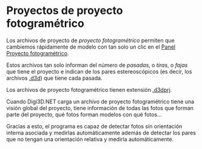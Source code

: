 # Proyectos de proyecto fotogramétrico

Los archivos de proyecto de _proyecto fotogramétrico_ permiten que cambiemos rápidamente de modelo con tan solo un clic en el [Panel Proyecto fotogramétrico](PanelProyectoFotogrametrico.html).

Estos archivos tan solo informan del número de _pasadas_, o _tiras_, o _fajas_ que tiene el proyecto e indican de los pares estereoscópicos \(es decir, los archivos [.d3d]()\) que tiene cada pasada.

Los archivos de proyecto fotogramétrico tienen extensión [.d3dprj]().

Cuando Digi3D.NET carga un archivo de proyecto fotogramétrico tiene una visión global del proyecto, tiene información de todas las fotos que forman parte del proyecto, qué fotos forman modelos con qué fotos...

Gracias a esto, el programa es capaz de detectar fotos sin orientación interna asociada y medirlas automáticamente además de detectar los pares que no tengan una orientación relativa y medirla automáticamente.


